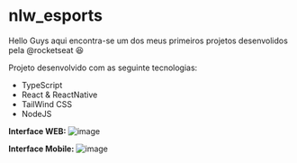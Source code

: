 # nlw_esports

Hello Guys aqui encontra-se um dos meus primeiros projetos desenvolidos pela @rocketseat 😆

Projeto desenvolvido com as seguinte tecnologias:

- TypeScript
- React & ReactNative
- TailWind CSS
- NodeJS

**Interface WEB:**
![image](https://user-images.githubusercontent.com/48933112/200059094-c4423736-1acb-4997-bbf5-6898be14db09.png)

**Interface Mobile:**
![image](https://user-images.githubusercontent.com/48933112/200059217-4a291312-aac9-4785-8550-e0140e4b5599.png)
